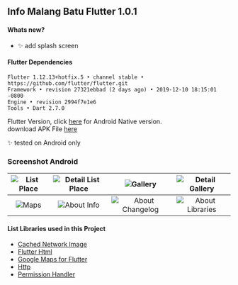 ## Info Malang Batu Flutter 1.0.1 ##

#### Whats new? #####
- :sparkles: add splash screen

#### Flutter Dependencies ####
```
Flutter 1.12.13+hotfix.5 • channel stable • https://github.com/flutter/flutter.git
Framework • revision 27321ebbad (2 days ago) • 2019-12-10 18:15:01 -0800
Engine • revision 2994f7e1e6
Tools • Dart 2.7.0
```

Flutter Version, click [here](https://github.com/yoesuv/Info-Malang-Batu) for Android Native version.<br/>
download APK File [here](https://www.dropbox.com/s/idegnciwgh3dtfa)

:sparkles: tested on Android only
### Screenshot Android ###
| ![List Place](https://i.imgur.com/6DHPgog.jpg) | ![Detail List Place](https://i.imgur.com/PnIr1DR.jpg) | ![Gallery](https://i.imgur.com/OmmP6dH.jpg) | ![Detail Gallery](https://i.imgur.com/DTnIrQW.jpg) |
| :---: | :---: | :---: | :---: |
| ![Maps](https://i.imgur.com/NW8PPEn.jpg) | ![About Info](https://i.imgur.com/O6uwtAZ.jpg) | ![About Changelog](https://i.imgur.com/eGJInfg.jpg) | ![About Libraries](https://i.imgur.com/LasZRSE.jpg) |

#### List Libraries used in this Project ####
- [Cached Network Image](https://pub.dev/packages/cached_network_image)
- [Flutter Html](https://pub.dev/packages/flutter_html)
- [Google Maps for Flutter](https://pub.dev/packages/google_maps_flutter)
- [Http](https://pub.dev/packages/http)
- [Permission Handler](https://pub.dev/packages/permission_handler)

